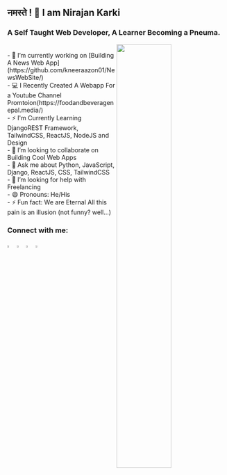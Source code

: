 ## नमस्ते ! 🙏 I am Nirajan Karki
### A Self Taught Web Developer, A Learner Becoming a Pneuma.
<img align="right" src="https://github.com/kneeraazon01/kneeraazon/blob/master/coding.gif" width="50%"/>
</br>
- 🔭 I’m currently working on [Building A News Web App](https://github.com/kneeraazon01/NewsWebSite/)
</br>
- 💻 I Recently Created A Webapp For a Youtube Channel Promtoion(https://foodandbeveragenepal.media/)
</br>
- ⚡️  I'm Currently Learning DjangoREST Framework, TailwindCSS, ReactJS, NodeJS and Design
</br>
- 👯 I’m looking to collaborate on Building Cool Web Apps 
</br>
- 💬 Ask me about Python, JavaScript, Django, ReactJS, CSS, TailwindCSS
</br>
- 🤔 I’m looking for help with Freelancing 
</br>
- 😄 Pronouns: He/His
</br>
- ⚡ Fun fact: We are Eternal All this pain is an illusion (not funny? well...)

### Connect with me:

[<img src="https://img.icons8.com/color/48/000000/twitter.png" width="3.5%"/>](https://twitter.com/kneeraazon) [<img src="https://img.icons8.com/color/48/000000/stackoverflow.png" width="3.5%"/>](https://stackoverflow.com/users/10686964/nirajan-karki) [<img src="https://img.icons8.com/color/48/000000/linkedin.png" width="3.5%"/>](https://www.linkedin.com/in/kneeraazon/)  [<img src="https://sourcerer.io/icons/logo-sharing.svg" width="3.5%" alt="Sourcerer">](https://sourcerer.io/kneeraazon01/) 
